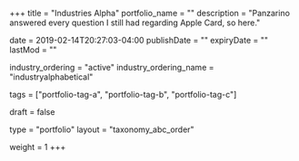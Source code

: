 +++
title = "Industries Alpha"
portfolio_name = ""
description = "Panzarino answered every question I still had regarding Apple Card, so here."

date = 2019-02-14T20:27:03-04:00
publishDate = ""
expiryDate = ""
lastMod = ""

industry_ordering = "active"
industry_ordering_name = "industryalphabetical"

tags = ["portfolio-tag-a", "portfolio-tag-b", "portfolio-tag-c"]

draft = false

type = "portfolio"
layout = "taxonomy_abc_order"

weight = 1
+++
